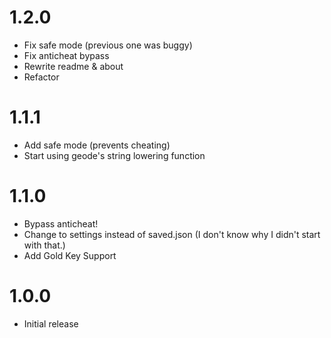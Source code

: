 # 1.2.0
- Fix safe mode (previous one was buggy)
- Fix anticheat bypass
- Rewrite readme & about
- Refactor

# 1.1.1
- Add safe mode (prevents cheating)
- Start using geode's string lowering function

# 1.1.0
- Bypass anticheat!
- Change to settings instead of saved.json (I don't know why I didn't start with that.)
- Add Gold Key Support

# 1.0.0
- Initial release